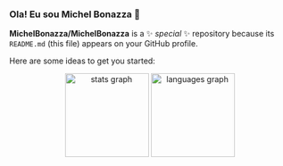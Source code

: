 ### Ola! Eu sou Michel Bonazza 👋


**MichelBonazza/MichelBonazza** is a ✨ _special_ ✨ repository because its `README.md` (this file) appears on your GitHub profile.

Here are some ideas to get you started:


<div align="center">
  <img src="https://github-readme-stats.vercel.app/api?username=michelbonazza&hide_title=false&hide_rank=false&show_icons=true&include_all_commits=true&count_private=true&disable_animations=false&theme=dracula&locale=en&hide_border=false" height="150" alt="stats graph"  />
  <img src="https://github-readme-stats.vercel.app/api/top-langs?username=michelbonazza&locale=en&hide_title=false&layout=compact&card_width=320&langs_count=6&theme=discord_old_blurple&hide_border=false" height="150" alt="languages graph"  />
</div>
<br>
